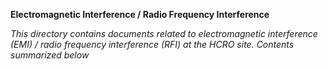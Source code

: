 **Electromagnetic Interference / Radio Frequency Interference**

*This directory contains documents related to electromagnetic interference (EMI) / radio frequency interference (RFI) at the HCRO site.  Contents summarized below*
